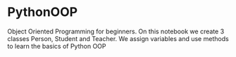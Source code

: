 # PythonOOP
Object Oriented Programming for beginners. 
On this notebook we create 3 classes Person, Student and Teacher. We assign variables and use methods to learn the basics of Python OOP

